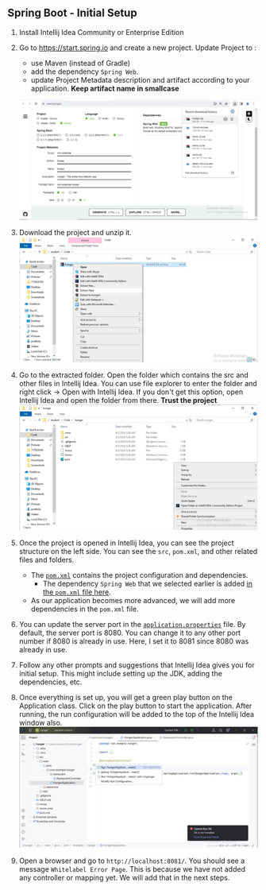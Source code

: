 ## Spring Boot - Initial Setup

1. Install Intellij Idea Community or Enterprise Edition

2. Go to https://start.spring.io and create a new project. Update Project to :
    - use Maven (instead of Gradle)
    - add the dependency `Spring Web`.
    - update Project Metadata description and artifact according to your application. **Keep artifact name in smallcase**

    ![SpringInitializr.jpeg](../screenshots/SpringInitializr.jpeg)


3. Download the project and unzip it.
    ![ExtractFile.jpeg](../screenshots/ExtractFile.jpeg)

4. Go to the extracted folder. Open the folder which contains the src and other files in Intellij Idea. You can use file explorer to enter the folder and right click -> Open with Intellij Idea. If you don't get this option, open Intellij Idea and open the folder from there. **Trust the project**
    ![OpenInIdea.jpeg](../screenshots/OpenInIdea.jpeg)

5. Once the project is opened in Intellij Idea, you can see the project structure on the left side. You can see the `src`, `pom.xml`, and other related files and folders.
    - The [`pom.xml`](./hunger/pom.xml) contains the project configuration and dependencies.
        + The dependency `Spring Web` that we selected earlier is added [in the `pom.xml` file here](./hunger/pom.xml#L22).
    - As our application becomes more advanced, we will add more dependencies in the `pom.xml` file.

6. You can update the server port in the [`application.properties`](./hunger/src/main/resources/application.properties#L2) file. By default, the server port is 8080. You can change it to any other port number if 8080 is already in use. Here, I set it to 8081 since 8080 was already in use.

7. Follow any other prompts and suggestions that Intellij Idea gives you for initial setup. This might include setting up the JDK, adding the dependencies, etc.

8. Once everything is set up, you will get a green play button on the Application class. Click on the play button to start the application. After running, the run configuration will be added to the top of the Intellij Idea window also.
    ![RunSpringBoot.jpeg](../screenshots/RunSpringBoot.jpeg)

9. Open a browser and go to `http://localhost:8081/`. You should see a message `Whitelabel Error Page`. This is because we have not added any controller or mapping yet. We will add that in the next steps.
